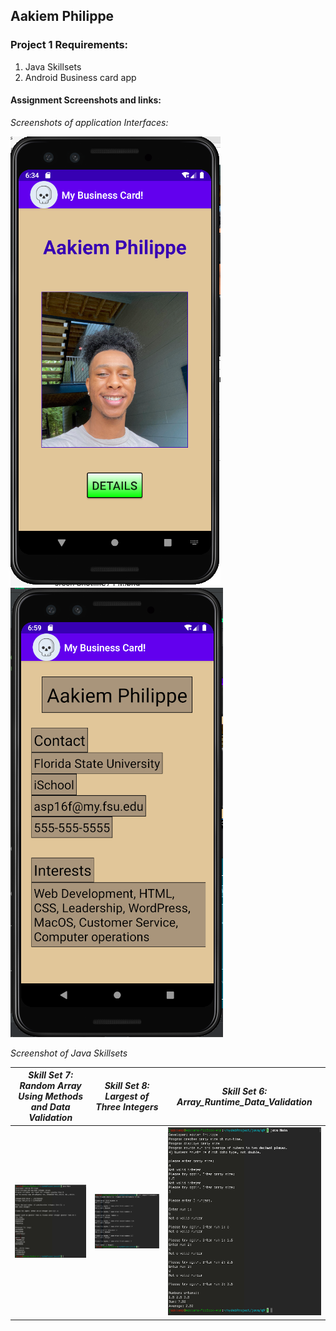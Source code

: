 ## Aakiem Philippe

### Project 1 Requirements:
1. Java Skillsets
2. Android Business card app

#### Assignment Screenshots and links:

*Screenshots of application Interfaces:*

 ![Main Interface](../img/bis.png)  ![Interface running application](../img/bis1.png) 


*Screenshot of Java Skillsets*

| *Skill Set 7: Random Array Using Methods and Data Validation* | *Skill Set 8: Largest of Three Integers* | *Skill Set 6: Array_Runtime_Data_Validation*|
|-----------------------------|----------------------------------------|-------------------------------|
| ![Random Array](img/ss7.png) | ![Largest of 3 numbers](img/ss8.png) | ![Array runtime data validation](img/ss9.png)

